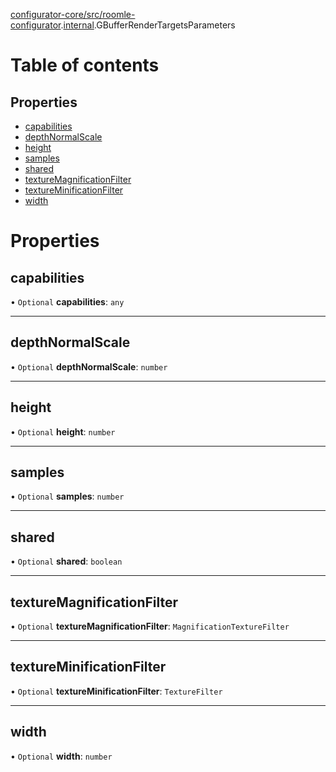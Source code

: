 [configurator-core/src/roomle-configurator](../modules/configurator_core_src_roomle_configurator.md).[internal](../modules/configurator_core_src_roomle_configurator._internal_.md).GBufferRenderTargetsParameters

# Table of contents

## Properties

- [capabilities](configurator_core_src_roomle_configurator._internal_.GBufferRenderTargetsParameters.md#capabilities)
- [depthNormalScale](configurator_core_src_roomle_configurator._internal_.GBufferRenderTargetsParameters.md#depthnormalscale)
- [height](configurator_core_src_roomle_configurator._internal_.GBufferRenderTargetsParameters.md#height)
- [samples](configurator_core_src_roomle_configurator._internal_.GBufferRenderTargetsParameters.md#samples)
- [shared](configurator_core_src_roomle_configurator._internal_.GBufferRenderTargetsParameters.md#shared)
- [textureMagnificationFilter](configurator_core_src_roomle_configurator._internal_.GBufferRenderTargetsParameters.md#texturemagnificationfilter)
- [textureMinificationFilter](configurator_core_src_roomle_configurator._internal_.GBufferRenderTargetsParameters.md#textureminificationfilter)
- [width](configurator_core_src_roomle_configurator._internal_.GBufferRenderTargetsParameters.md#width)

# Properties

## capabilities

• `Optional` **capabilities**: `any`

___

## depthNormalScale

• `Optional` **depthNormalScale**: `number`

___

## height

• `Optional` **height**: `number`

___

## samples

• `Optional` **samples**: `number`

___

## shared

• `Optional` **shared**: `boolean`

___

## textureMagnificationFilter

• `Optional` **textureMagnificationFilter**: `MagnificationTextureFilter`

___

## textureMinificationFilter

• `Optional` **textureMinificationFilter**: `TextureFilter`

___

## width

• `Optional` **width**: `number`
